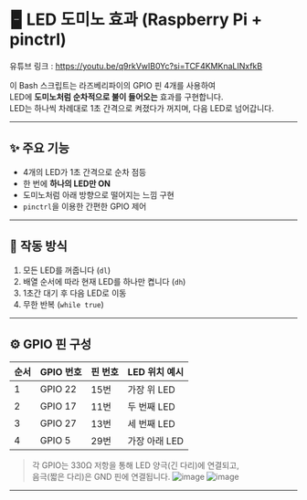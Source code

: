 
# 🁢 LED 도미노 효과 (Raspberry Pi + pinctrl)

유튜브 링크 : https://youtu.be/q9rkVwIB0Yc?si=TCF4KMKnaLINxfkB

이 Bash 스크립트는 라즈베리파이의 GPIO 핀 4개를 사용하여  
LED에 **도미노처럼 순차적으로 불이 들어오는** 효과를 구현합니다.  
LED는 하나씩 차례대로 1초 간격으로 켜졌다가 꺼지며, 다음 LED로 넘어갑니다.

---

## ✨ 주요 기능

- 4개의 LED가 1초 간격으로 순차 점등
- 한 번에 **하나의 LED만 ON**
- 도미노처럼 아래 방향으로 떨어지는 느낌 구현
- `pinctrl`을 이용한 간편한 GPIO 제어

---

## 🧠 작동 방식

1. 모든 LED를 꺼줍니다 (`dl`)
2. 배열 순서에 따라 현재 LED를 하나만 켭니다 (`dh`)
3. 1초간 대기 후 다음 LED로 이동
4. 무한 반복 (`while true`)

---

## ⚙️ GPIO 핀 구성

| 순서 | GPIO 번호 | 핀 번호 | LED 위치 예시 |
|------|-----------|---------|----------------|
| 1    | GPIO 22   | 15번    | 가장 위 LED |
| 2    | GPIO 17   | 11번    | 두 번째 LED |
| 3    | GPIO 27   | 13번    | 세 번째 LED |
| 4    | GPIO 5    | 29번    | 가장 아래 LED |

> 각 GPIO는 330Ω 저항을 통해 LED 양극(긴 다리)에 연결되고,  
> 음극(짧은 다리)은 GND 핀에 연결됩니다.
> ![image](https://github.com/user-attachments/assets/d399c4b5-d6dc-4ffc-bfb6-4f42befd79fe)
![image](https://github.com/user-attachments/assets/a3d78016-bc37-46c9-bf61-e37d78e5c50f)


---


